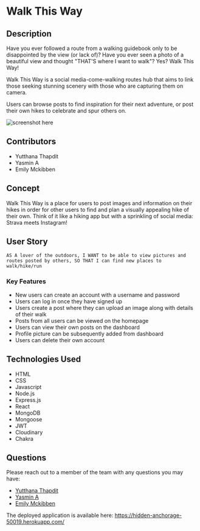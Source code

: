 # Walk This Way

## Description

Have you ever followed a route from a walking guidebook only to be disappointed by the view (or lack of)? Have you ever seen a photo of a beautiful view and thought "THAT'S where I want to walk"? Yes? Walk This Way!

Walk This Way is a social media-come-walking routes hub that aims to link those seeking stunning scenery with those who are capturing them on camera.

Users can browse posts to find inspiration for their next adventure, or post their own hikes to celebrate and spur others on.

![screenshot here]()

## Contributors

- Yutthana Thapdit
- Yasmin A
- Emily Mckibben

## Concept

Walk This Way is a place for users to post images and information on their hikes in order for other users to find and plan a visually appealing hike of their own.
Think of it like a hiking app but with a sprinkling of social media: Strava meets Instagram!

## User Story

`AS A lover of the outdoors, I WANT to be able to view pictures and routes posted by others, SO THAT I can find new places to walk/hike/run`

### Key Features

- New users can create an account with a username and password
- Users can log in once they have signed up
- Users create a post where they can upload an image along with details of their walk
- Posts from all users can be viewed on the homepage
- Users can view their own posts on the dashboard
- Profile picture can be subsequently added from dashboard
- Users can delete their own account

## Technologies Used

- HTML
- CSS
- Javascript
- Node.js
- Express.js
- React
- MongoDB
- Mongoose
- JWT
- Cloudinary
- Chakra

## Questions

Please reach out to a member of the team with any questions you may have:

- [Yutthana Thapdit](https://github.com/Yutthana00)
- [Yasmin A](https://github.com/yasmin-io)
- [Emily Mckibben](https://github.com/empipio)

The deployed application is available here: https://hidden-anchorage-50019.herokuapp.com/
